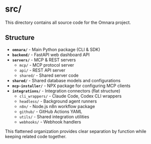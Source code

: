 # src/

This directory contains all source code for the Omnara project.

## Structure

- **`omnara/`** - Main Python package (CLI & SDK)
- **`backend/`** - FastAPI web dashboard API
- **`servers/`** - MCP & REST servers
  - `mcp/` - MCP protocol server
  - `api/` - REST API server
  - `shared/` - Shared server code
- **`shared/`** - Shared database models and configurations
- **`mcp-installer/`** - NPX package for configuring MCP clients
- **`integrations/`** - Integration connectors (flat structure)
  - `cli_wrappers/` - Claude Code, Codex CLI wrappers
  - `headless/` - Background agent runners
  - `n8n/` - Node.js n8n workflow package
  - `github/` - GitHub Actions YAML
  - `utils/` - Shared integration utilities
  - `webhooks/` - Webhook handlers

This flattened organization provides clear separation by function while keeping related code together.